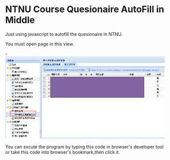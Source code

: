 # NTNU Course Quesionaire AutoFill in Middle

Just using javascript to autofill the quesionaire in NTNU.

You must open page in this view.

-![alt text](./screenshot.png)

You can excute the program by typing this 
code in browser's developer tool or 
take this code into browser's bookmark,then click it.
